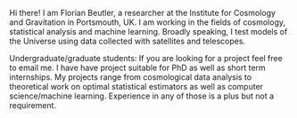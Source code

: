 Hi there! I am Florian Beutler, a researcher at the Institute for Cosmology and Gravitation in Portsmouth, UK. I am working in the fields of cosmology, statistical analysis and machine learning. Broadly speaking, I test models of the Universe using data collected with satellites and telescopes.

Undergraduate/graduate students: If you are looking for a project feel free to email me. I have have project suitable for PhD as well as short term internships. My projects range from cosmological data analysis to theoretical work on optimal statistical estimators as well as computer science/machine learning. Experience in any of those is a plus but not a requirement.
